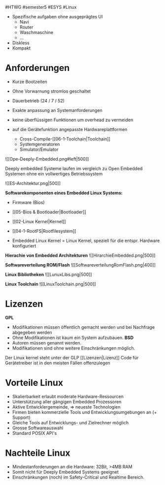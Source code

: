 #HTWG
#semester5
#ESYS
#Linux

- Spezifische aufgaben ohne ausgeprägtes UI
	- Navi
	- Router
	- Waschmaschine
	- ...
- Diskless
- Kompakt

# Anforderungen
- Kurze Bootzeiten
- Ohne Vorwarnung stromlos geschaltet
- Dauerbetrieb (24 / 7 / 52)

- Exakte anpassung an Systemanforderungen
- keine überflüssigen Funktionen um overhead zu vermeiden
- auf die Gerätefunktion angepasste Hardwareplattformen
	- Cross-Compile-[[06-1-Toolchain|Toolchain]] 
	- Systemgeneratoren 
	- Simulator/Emulator
	
![[Ope-Deeply-Embedded.png#left|500]]

Deeply embedded Systeme laufen im vergleich zu Open Embedded Systemen ohne ein vollwertiges Betriebssystem

![[ES-Architektur.png|500]]

**Softwarekomponenten eines Embedded Linux Systems:** 
- Firmware (Bios) 
- [[05-Bios & Bootloader|Bootloader]] 
- [[02-Linux Kernel|Kernel]] 
- [[04-1-RootFS|Rootfilesystem]]

- Embedded Linux Kernel = Linux Kernel, speziell für die entspr. Hardware konfiguriert

**Hierachie von Embedded Architekturen**
![[HirarchieEmbedded.png|500]]

**Softwareverteilung ROM/Flash**
![[SoftwareverteilungRomFlash.png|400]]


**Linux Bibliotheken**
![[LunuxLibs.png|500]]


**Linux Toolchain**
![[LinuxToolchain.png|500]]


# Lizenzen

**GPL** 
- Modifikationen müssen öffentlich gemacht werden und bei Nachfrage abgegeben werden 
- Ohne Modifikationen ist kaum ein System aufzubauen. 
**BSD** 
- Autoren müssen genannt werden. 
- Modifikationen sind ohne weitere Einschränkungen möglich.

Der Linux kernel steht unter der GLP [[Lizenzen|Lizenz]] 
Code für Gerätetreiber ist in den meisten Fällen offenzulegen


# Vorteile Linux

- Skalierbarkeit erlaubt moderate Hardware-Ressourcen 
- Unterstützung aller gängigen Embedded Prozessoren 
- Aktive Entwicklergemeinde, => neueste Technologien 
- Firmen bieten kommerzielle Tools und Entwicklungsumgebungen an (+ Support) 
- Gleiche Tools auf Entwicklungs- und Zielrechner möglich 
- Grosse Softwareauswahl 
- Standard POSIX API's

# Nachteile Linux

- Mindestanforderungen an die Hardware: 32Bit, >4MB RAM 
- Somit nicht für Deeply Embedded Systems geeignet 
- Einschränkungen (noch) im Safety-Critical und Realtime Bereich.